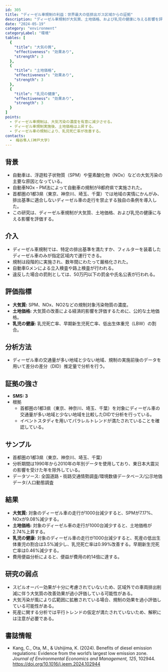 ```yaml
---
id: 305
title: "ディーゼル車規制の利益：世界最大の低排出ガス区域からの証拠"
description: "ディーゼル車規制が大気質、土地価格、および乳児の健康に与える影響を評価する研究"
date: "2024-05-19"
category: "environment"
categoryLabel: "環境"
tables: [
  {
    "title": "大気の質",
    "effectiveness": "効果あり",
    "strength": 3
  },
  {
    "title": "土地価格",
    "effectiveness": "効果あり",
    "strength": 3
  },
  {
    "title": "乳児の健康",
    "effectiveness": "効果あり",
    "strength": 3
  }
]
points:
  - ディーゼル車規制は、大気汚染の濃度を有意に減少させる。
  - ディーゼル車規制実施後、土地価格は上昇する。
  - ディーゼル車の規制により、乳児死亡率が改善する。
contacts:
  -　梅谷隼人(神戸大学)
---
```



## 背景
- 自動車は、浮遊粒子状物質（SPM）や窒素酸化物（NOx）などの大気汚染の主要な原因となっている。
- 自動車NOx・PM法によって自動車の規制が8都府県で実施された。
- 首都圏の1都3県（東京、神奈川、埼玉、千葉）では地域の実情にかんがみ、排出基準に適合しないディーゼル車の走行を禁止する独自の条例を導入した。
- この研究は、ディーゼル車規制が大気質、土地価格、および乳児の健康に与える影響を評価する。

## 介入
- ディーゼル車規制では、特定の排出基準を満たすか、フィルターを装着したディーゼル車のみが指定区域内で運行できる。
- 規制は段階的に実施され、数年間にわたって厳格化された。
- 自動車Gメンによる立入検査や路上検査が行われる。
- 違反した場合の罰則としては、50万円以下の罰金や氏名公表が行われる。


## 評価指標
- **大気質:** SPM、NOx、NO2などの規制対象汚染物質の濃度。
- **土地価格:** 大気質の改善による経済的影響を評価するために、公的な土地価格。
- **乳児の健康:** 乳児死亡率、早期新生児死亡率、低出生体重児（LBW）の割合。

## 分析方法
- ディーゼル車の交通量が多い地域と少ない地域、規制の実施前後のデータを用いて差分の差分（DID）推定量で分析を行う。

## 証拠の強さ
- **SMS: 3**
- 根拠
  - 首都圏の1都3県（東京、神奈川、埼玉、千葉）を対象にディーゼル車の交通量が多い地域と少ない地域を比較したDIDで分析を行っている。
  - イベントスタディを用いてパラレルトレンドが満たされていることを確認している。

## サンプル
- 首都圏の1都3県（東京、神奈川、埼玉、千葉）
- 分析期間は1990年から2010年の年別データを使用しており、東日本大震災の影響を受けた年を除外している。
- データソース: 全国道路・街路交通情勢調査/環境数値データベース/公示地価データ/人口動態調査

## 結果
- **大気質:** 対象のディーゼル車の走行が1000台減少すると、SPMが7.17%、NOxが9.08%減少する。
- **土地価格:** 対象のディーゼル車の走行が1000台減少すると、土地価格が2.74%上昇する。
- **乳児の健康:** 対象のディーゼル車の走行が1000台減少すると、死産の低出生体重児の割合は3.5%減少し、乳児死亡率は0.99%改善する。早期新生児死亡率は0.46%減少する。
- 費用便益分析によると、便益が費用の約14倍に達する。


## 研究の弱点
- スピルオーバー効果が十分に考慮されていないため、区域外での車両排出削減に伴う大気質の改善効果が過小評価している可能性がある。
- 大気汚染が風により広範囲に拡散されている場合、規制の効果を過小評価している可能性がある。
- 死産に関する分析では平行トレンドの仮定が満たされていないため、解釈には注意が必要である。


## 書誌情報
- Kang, C., Ota, M., & Ushijima, K. (2024). Benefits of diesel emission regulations: Evidence from the world’s largest low emission zone. *Journal of Environmental Economics and Management, 125*, 102944. https://doi.org/10.1016/j.jeem.2024.102944